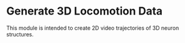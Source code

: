 # Generate 3D Locomotion Data
This module is intended to create 2D video trajectories of 3D neuron structures.